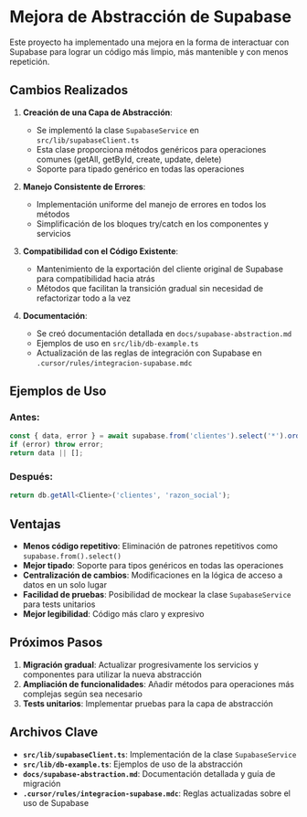 # Mejora de Abstracción de Supabase

Este proyecto ha implementado una mejora en la forma de interactuar con Supabase para lograr un código más limpio, más mantenible y con menos repetición.

## Cambios Realizados

1. **Creación de una Capa de Abstracción**:

   - Se implementó la clase `SupabaseService` en `src/lib/supabaseClient.ts`
   - Esta clase proporciona métodos genéricos para operaciones comunes (getAll, getById, create, update, delete)
   - Soporte para tipado genérico en todas las operaciones

2. **Manejo Consistente de Errores**:

   - Implementación uniforme del manejo de errores en todos los métodos
   - Simplificación de los bloques try/catch en los componentes y servicios

3. **Compatibilidad con el Código Existente**:

   - Mantenimiento de la exportación del cliente original de Supabase para compatibilidad hacia atrás
   - Métodos que facilitan la transición gradual sin necesidad de refactorizar todo a la vez

4. **Documentación**:
   - Se creó documentación detallada en `docs/supabase-abstraction.md`
   - Ejemplos de uso en `src/lib/db-example.ts`
   - Actualización de las reglas de integración con Supabase en `.cursor/rules/integracion-supabase.mdc`

## Ejemplos de Uso

### Antes:

```typescript
const { data, error } = await supabase.from('clientes').select('*').order('razon_social');
if (error) throw error;
return data || [];
```

### Después:

```typescript
return db.getAll<Cliente>('clientes', 'razon_social');
```

## Ventajas

- **Menos código repetitivo**: Eliminación de patrones repetitivos como `supabase.from().select()`
- **Mejor tipado**: Soporte para tipos genéricos en todas las operaciones
- **Centralización de cambios**: Modificaciones en la lógica de acceso a datos en un solo lugar
- **Facilidad de pruebas**: Posibilidad de mockear la clase `SupabaseService` para tests unitarios
- **Mejor legibilidad**: Código más claro y expresivo

## Próximos Pasos

1. **Migración gradual**: Actualizar progresivamente los servicios y componentes para utilizar la nueva abstracción
2. **Ampliación de funcionalidades**: Añadir métodos para operaciones más complejas según sea necesario
3. **Tests unitarios**: Implementar pruebas para la capa de abstracción

## Archivos Clave

- **`src/lib/supabaseClient.ts`**: Implementación de la clase `SupabaseService`
- **`src/lib/db-example.ts`**: Ejemplos de uso de la abstracción
- **`docs/supabase-abstraction.md`**: Documentación detallada y guía de migración
- **`.cursor/rules/integracion-supabase.mdc`**: Reglas actualizadas sobre el uso de Supabase
